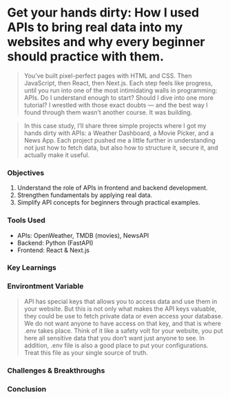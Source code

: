# Get your hands dirty: How I used APIs to bring real data into my websites and why every beginner should practice with them.


> You’ve built pixel-perfect pages with HTML and CSS. Then JavaScript, then React, then Next.js. Each step feels like progress, until you run into one of the most intimidating walls in programming: APIs. Do I understand enough to start? Should I dive into one more tutorial? I wrestled with those exact doubts — and the best way I found through them wasn’t another course. It was building.

> In this case study, I’ll share three simple projects where I got my hands dirty with APIs: a Weather Dashboard, a Movie Picker, and a News App. Each project pushed me a little further in understanding not just how to fetch data, but also how to structure it, secure it, and actually make it useful.

### Objectives
1. Understand the role of APIs in frontend and backend development.
2. Strengthen fundamentals by applying real data.
3. Simplify API concepts for beginners through practical examples.

### Tools Used
- APIs: OpenWeather, TMDB (movies), NewsAPI
- Backend: Python (FastAPI)
- Frontend: React & Next.js
### Key Learnings
### Environtment Variable
> API has special keys that allows you to access data and use them in your website. But this is not only what makes the API keys valuable, they could be use to fetch private data or even access your database. We do not want anyone to have access on that key, and that is where .env takes place. Think of it like a safety volt for your website, you put here all sensitive data that you don’t want just anyone to see. In addition, .env file is also a good place to put your configurations. Treat this file as your single source of truth. 

### Challenges & Breakthroughs


### Conclusion
